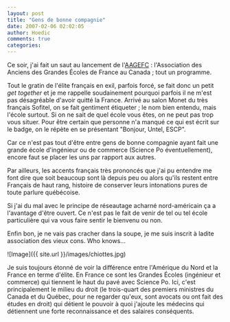 ```yaml
---
layout: post
title: "Gens de bonne compagnie"
date: 2007-02-06 02:02:05
author: Hoedic
comments: true
categories: 
---
```



Ce soir, j'ai fait un saut au lancement de l'[AAGEFC](http://www.aagefc.com/) : l'Association des Anciens des Grandes Écoles de France au Canada ; tout un programme.

Tout le gratin de l'élite français en exil, parfois forcé, se fait donc un petit *get together* et je me rappelle soudainement pourquoi parfois il ne m'est pas désagréable d'avoir quitté la France. Arrivé au salon Monet du très français Sofitel, on se fait gentiment étiqueter ; le nom bien entendu, mais l'école surtout. Si on ne sait de quel école vous êtes, on ne peut pas trop vous situer. Pour être certain que personne n'a manqué ce qui est écrit sur le badge, on le répète en se présentant "Bonjour, Untel, ESCP".

Car ce n'est pas tout d'être entre gens de bonne compagnie ayant fait une grande école d'ingénieur ou de commerce (Science Po éventuellement), encore faut se placer les uns par rapport aux autres.

Par ailleurs, les accents français très prononcés que j'ai pu entendre me font dire que soit beaucoup sont là depuis peu ou alors qu'ils restent entre Français de haut rang, histoire de conserver leurs intonations pures de toute parlure québécoise.

Si j'ai du mal avec le principe de réseautage acharné nord-américain ça a l'avantage d'être ouvert. Ce n'est pas le fait de venir de tel ou tel école particulière qui va vous faire sentir le bienvenu ou non.

Enfin bon, je ne vais pas cracher dans la soupe, je me suis inscrit à ladite association des vieux cons. Who knows...

![Image]({{ site.url }}/images/chiottes.jpg)


Je suis toujours étonné de voir la différence entre l'Amérique du Nord et la France en terme d'élite. En France ce sont les Grandes Écoles (ingénieur et commerce) qui tiennent le haut du pavé avec Science Po. Ici, c'est principalement le milieu du droit (le trois-quart des premiers ministres du Canada et du Québec, pour ne regarder qu'eux, sont avocats ou ont fait des études en droit) qui détient le pouvoir à quoi j'ajoute les médecins qui détiennent une forte reconnaissance et des salaires conséquents.
